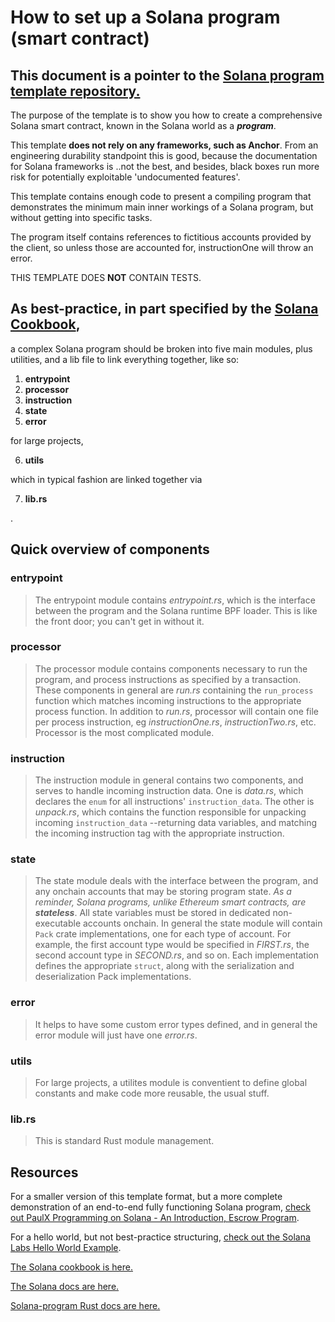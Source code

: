# How to set up a Solana program (smart contract)

## This document is a pointer to the [Solana program template repository.](https://github.com/interlock-network/solana-program-template)

The purpose of the template is to show you how to create a comprehensive Solana smart contract, known in the Solana world as a **_program_**.

This template **does not rely on any frameworks, such as Anchor**. From an engineering durability standpoint this is good, because the documentation for Solana frameworks is ..not the best, and besides, black boxes run more risk for potentially exploitable 'undocumented features'.

This template contains enough code to present a compiling program that demonstrates the minimum main inner workings of a Solana program, but without getting into specific tasks.

The program itself contains references to fictitious accounts provided by the client, so unless those are accounted for, instructionOne will throw an error.

THIS TEMPLATE DOES **NOT** CONTAIN TESTS.

## As best-practice, in part specified by the [**Solana Cookbook**](https://solanacookbook.com/core-concepts/programs.html#writing-programs),

a complex Solana program should be broken into five main modules, plus utilities, and a lib file to link everything together, like so:

1. **entrypoint**
2. **processor**
3. **instruction**
4. **state**
5. **error**

for large projects,

6. **utils**

which in typical fashion are linked together via

7. **lib.rs**

.

## Quick overview of components

### **entrypoint**
> The entrypoint module contains _entrypoint.rs_, which is the interface between the program and the Solana runtime BPF loader. This is like the front door; you can't get in without it.

### **processor**
> The processor module contains components necessary to run the program, and process instructions as specified by a transaction. These components in general are _run.rs_ containing the ```run_process``` function which matches incoming instructions to the appropriate process function. In addition to _run.rs_, processor will contain one file per process instruction, eg _instructionOne.rs_, _instructionTwo.rs_, etc. Processor is the most complicated module.

### **instruction**
> The instruction module in general contains two components, and serves to handle incoming instruction data. One is _data.rs_, which declares the ```enum``` for all instructions' ```instruction_data```. The other is _unpack.rs_, which contains the function responsible for unpacking incoming ```instruction_data``` --returning data variables, and matching the incoming instruction tag with the appropriate instruction.

### **state**
> The state module deals with the interface between the program, and any onchain accounts that may be storing program state. _As a reminder, Solana programs, unlike Ethereum smart contracts, are **stateless**_. All state variables must be stored in dedicated non-executable accounts onchain. In general the state module will contain ```Pack``` crate implementations, one for each type of account. For example, the first account type would be specified in _FIRST.rs_, the second account type in _SECOND.rs_, and so on. Each implementation defines the appropriate ```struct```, along with the serialization and deserialization Pack implementations.

### **error**
> It helps to have some custom error types defined, and in general the error module will just have one _error.rs_.

### **utils**
> For large projects, a utilites module is conventient to define global constants and make code more reusable, the usual stuff.

### **lib.rs**
> This is standard Rust module management.

## Resources

For a smaller version of this template format, but a more complete demonstration of an end-to-end fully functioning Solana program, [check out PaulX Programming on Solana - An Introduction, Escrow Program](https://paulx.dev/blog/2021/01/14/programming-on-solana-an-introduction/).

For a hello world, but not best-practice structuring, [check out the Solana Labs Hello World Example](https://github.com/solana-labs/example-helloworld).

[The Solana cookbook is here.](https://solanacookbook.com)

[The Solana docs are here.](https://docs.solana.com/introduction)

[Solana-program Rust docs are here.](https://docs.rs/solana-program/latest/solana_program/)


